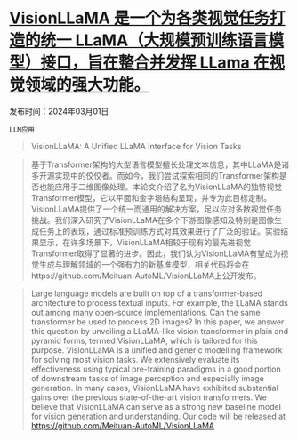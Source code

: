 # [VisionLLaMA 是一个为各类视觉任务打造的统一 LLaMA（大规模预训练语言模型）接口，旨在整合并发挥 LLama 在视觉领域的强大功能。](https://arxiv.org/abs/2403.00522)

发布时间：2024年03月01日

`LLM应用`

> VisionLLaMA: A Unified LLaMA Interface for Vision Tasks

> 基于Transformer架构的大型语言模型擅长处理文本信息，其中LLaMA是诸多开源实现中的佼佼者。而如今，我们尝试探索相同的Transformer架构是否也能应用于二维图像处理。本论文介绍了名为VisionLLaMA的独特视觉Transformer模型，它以平面和金字塔结构呈现，并专为此目标定制。VisionLLaMA提供了一个统一而通用的解决方案，足以应对多数视觉任务挑战。我们深入研究了VisionLLaMA在多个下游图像感知及特别是图像生成任务上的表现，通过标准预训练方式对其效果进行了广泛的验证。实验结果显示，在许多场景下，VisionLLaMA相较于现有的最先进视觉Transformer取得了显著的进步。因此，我们认为VisionLLaMA有望成为视觉生成与理解领域的一个强有力的新基准模型，相关代码将会在https://github.com/Meituan-AutoML/VisionLLaMA上公开发布。

> Large language models are built on top of a transformer-based architecture to process textual inputs. For example, the LLaMA stands out among many open-source implementations. Can the same transformer be used to process 2D images? In this paper, we answer this question by unveiling a LLaMA-like vision transformer in plain and pyramid forms, termed VisionLLaMA, which is tailored for this purpose. VisionLLaMA is a unified and generic modelling framework for solving most vision tasks. We extensively evaluate its effectiveness using typical pre-training paradigms in a good portion of downstream tasks of image perception and especially image generation. In many cases, VisionLLaMA have exhibited substantial gains over the previous state-of-the-art vision transformers. We believe that VisionLLaMA can serve as a strong new baseline model for vision generation and understanding. Our code will be released at https://github.com/Meituan-AutoML/VisionLLaMA.